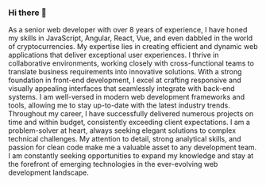 ### Hi there 👋
As a senior web developer with over 8 years of experience, I have honed my skills in JavaScript, Angular, React, Vue, and even dabbled in the world of cryptocurrencies. My expertise lies in creating efficient and dynamic web applications that deliver exceptional user experiences. I thrive in collaborative environments, working closely with cross-functional teams to translate business requirements into innovative solutions. With a strong foundation in front-end development, I excel at crafting responsive and visually appealing interfaces that seamlessly integrate with back-end systems. I am well-versed in modern web development frameworks and tools, allowing me to stay up-to-date with the latest industry trends. Throughout my career, I have successfully delivered numerous projects on time and within budget, consistently exceeding client expectations. I am a problem-solver at heart, always seeking elegant solutions to complex technical challenges. My attention to detail, strong analytical skills, and passion for clean code make me a valuable asset to any development team. I am constantly seeking opportunities to expand my knowledge and stay at the forefront of emerging technologies in the ever-evolving web development landscape.
